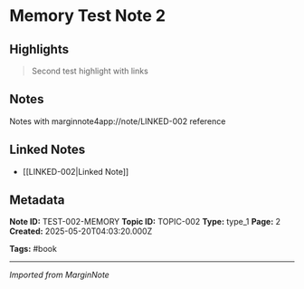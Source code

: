 # Memory Test Note 2

## Highlights

> Second test highlight with links

## Notes

Notes with marginnote4app://note/LINKED-002 reference

## Linked Notes

- [[LINKED-002|Linked Note]]

## Metadata

**Note ID:** TEST-002-MEMORY
**Topic ID:** TOPIC-002
**Type:** type_1
**Page:** 2
**Created:** 2025-05-20T04:03:20.000Z

**Tags:** #book

---
*Imported from MarginNote*